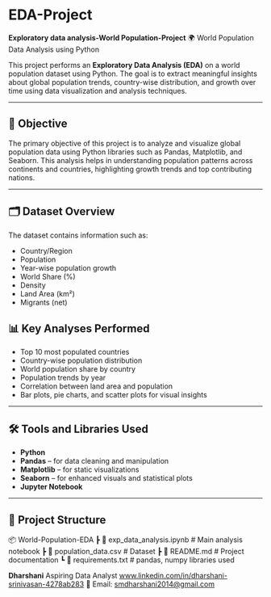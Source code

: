 # EDA-Project
**Exploratory data analysis-World Population-Project**
 🌍 World Population Data Analysis using Python

This project performs an **Exploratory Data Analysis (EDA)** on a world population dataset using Python. The goal is to extract meaningful insights about global population trends, country-wise distribution, and growth over time using data visualization and analysis techniques.

---

## 📌 Objective

The primary objective of this project is to analyze and visualize global population data using Python libraries such as Pandas, Matplotlib, and Seaborn. This analysis helps in understanding population patterns across continents and countries, highlighting growth trends and top contributing nations.

---

## 🗂️ Dataset Overview

The dataset contains information such as:

- Country/Region
- Population
- Year-wise population growth
- World Share (%)
- Density
- Land Area (km²)
- Migrants (net)


## 📊 Key Analyses Performed

- Top 10 most populated countries
- Country-wise population distribution
- World population share by country
- Population trends by year
- Correlation between land area and population
- Bar plots, pie charts, and scatter plots for visual insights

---

## 🛠️ Tools and Libraries Used

- **Python**
- **Pandas** – for data cleaning and manipulation
- **Matplotlib** – for static visualizations
- **Seaborn** – for enhanced visuals and statistical plots
- **Jupyter Notebook**

---

## 📁 Project Structure

📦 World-Population-EDA
┣ 📄 exp_data_analysis.ipynb # Main analysis notebook
┣ 📄 population_data.csv # Dataset 
┣ 📄 README.md # Project documentation
┗ 📄 requirements.txt # pandas, numpy libraries used

**Dharshani**
Aspiring Data Analyst 
www.linkedin.com/in/dharshani-srinivasan-4278ab283
📧 Email: smdharshani2014@gmail.com 




